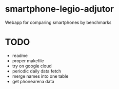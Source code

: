# smartphone-legio-adjutor
Webapp for comparing smartphones by benchmarks

# TODO
- readme
- proper makefile
- try on google cloud
- periodic daily data fetch
- merge names into one table
- get phonearena data